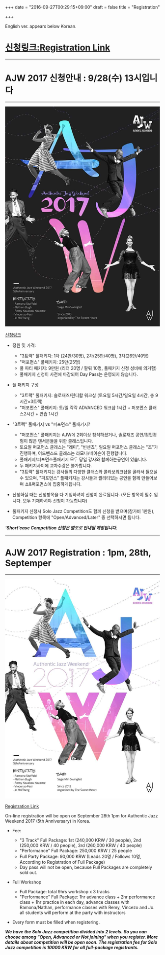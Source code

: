 +++
date = "2016-09-27T00:29:15+09:00"
draft = false
title = "Registration"

+++

English ver. appears below Korean.

# [신청링크:Registration Link](https://goo.gl/forms/8o3eOP1lrGBq9vrQ2)
-----------------------------------------------


# AJW 2017 신청안내 : 9/28(수) 13시입니다
-----------------------------------------------

![Poster](/img/ajw-poster1.jpg)

[신청링크](https://goo.gl/forms/8o3eOP1lrGBq9vrQ2)

* 정원 및 가격:
  - "3트랙" 풀패키지: 1차 (24만/30명), 2차(25만/40명), 3차(26만/40명)
  - "퍼포먼스" 풀패키지: 25만(25명)
  - 풀 파티 패키지: 9만원 (리더 20명 / 팔뤄 10명, 풀패키지 신청 성비에 의거함)
  - 풀패키지 신청이 사전에 마감되어 Day Pass는 운영되지 않습니다.

* 풀 패키지 구성
  - "3트랙" 풀패키지: 솔로재즈/린디합 워크샵 (토요일 5시간/일요일 4시간, 총 9시간×3트랙)
  - "퍼포먼스" 풀패키지: 토/일 각각 ADVANCED 워크샵 1시간 + 퍼포먼스 클래스2시간 + 연습 1시간

* "3트랙" 풀패키지 vs "퍼포먼스" 풀패키지?
  - "퍼포먼스" 풀패키지는 AJW에 2회이상 참석하셨거나, 솔로재즈 공연/컴핏경험이 많은 댄서분들을 위한 클래스입니다.
  - 토요일 퍼포먼스 클래스는 "레미", "빈센쵸", 일요일 퍼포먼스 클래스는 "조"가 진행하며, 어드밴스드 클래스는 라모나/네이슨이 진행합니다.
  - 풀패키지/퍼포먼스풀패키지 모두 당일 강사와 함께하는공연이 있습니다.
  - 두 패키지사이에 교차수강은 불가합니다.
  - "3트랙" 풀패키지는 강사들의 다양한 클래스와 콜라보워크샵을 골라서 들으실수 있으며, "퍼포먼스" 풀패키지는 강사들과 퀄리티있는 공연을 함께 만들어보며 쇼&퍼포먼스에 집중하게됩니다.

* 신청하실 때는 신청항목을 다 기입하셔야 신청이 완료됩니다.
(모든 항목이 필수 입니다. 모두 기재하셔야 신청이 가능합니다)

* 풀패키지 신청시 Solo Jazz Competition도 함께 신청을 받으며(참가비 1만원), Competition 항목에 "Open/Advanced/Later" 중 선택하시면 됩니다.

**_'Short'case Competition 신청은 별도로 안내될 예정입니다_.**


------

# AJW 2017 Registration : 1pm, 28th, Septemper
-----------------------------------------------

![Poster](/img/ajw-poster2.jpg)

[Registration Link](https://goo.gl/forms/8o3eOP1lrGBq9vrQ2)

On-line registration will be open on September 28th 1pm for Authentic Jazz Weekend 2017 (5th Anniversary) in Korea.

* Fee:
  - "3 Track" Full Package: 1st (240,000 KRW / 30 people), 2nd (250,000 KRW / 40 people), 3rd (260,000 KRW / 40 people)
  - "Performance" Full Package: 250,000 KRW / 25 people
  - Full Party Package: 90,000 KRW (Leads 20명 / Follows 10명, According to Registration of Full Package)
  - Day pass will not be open, because Full Packages are completely sold out.

* Full Workshop
  - Full Package: total 9hrs workshop x 3 tracks
  - "Performance" Full Package: 1hr advance class + 2hr performance class + 1hr practice in each day, advance classes with Ramona/Nathan, performance classes with Remy, Vincezo and Jo. all students will perform at the party with instructors

* Every form must be filled when registering.

**_We have the Solo Jazz competition divided into 2 levels. So you can choose among "Open, Advanced or Not joining" when you register. More details about competition will be open soon. The registration fee for Solo Jazz competition is 10000 KRW for all full-package registrants._**
